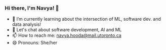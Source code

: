 ### Hi there, I'm Navya! 👋


- 🌱 I’m currently learning about the intersection of ML, software dev. and data analysis!
- 💬 Let's chat about software development, AI and ML
- 📫 How to reach me: navya.hooda@mail.utoronto.ca
- 😄 Pronouns: She/her
